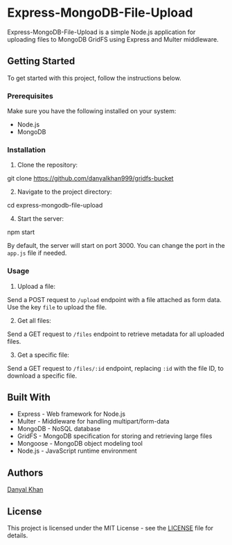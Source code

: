 # Express-MongoDB-File-Upload

Express-MongoDB-File-Upload is a simple Node.js application for uploading files to MongoDB GridFS using Express and Multer middleware.

## Getting Started

To get started with this project, follow the instructions below.

### Prerequisites

Make sure you have the following installed on your system:

- Node.js
- MongoDB

### Installation

1. Clone the repository:

git clone 
https://github.com/danyalkhan999/gridfs-bucket

2. Navigate to the project directory:

cd express-mongodb-file-upload


4. Start the server:

npm start


By default, the server will start on port 3000. You can change the port in the `app.js` file if needed.

### Usage

1. Upload a file:

Send a POST request to `/upload` endpoint with a file attached as form data. Use the key `file` to upload the file.

2. Get all files:

Send a GET request to `/files` endpoint to retrieve metadata for all uploaded files.

3. Get a specific file:

Send a GET request to `/files/:id` endpoint, replacing `:id` with the file ID, to download a specific file.

## Built With

- Express - Web framework for Node.js
- Multer - Middleware for handling multipart/form-data
- MongoDB - NoSQL database
- GridFS - MongoDB specification for storing and retrieving large files
- Mongoose - MongoDB object modeling tool
- Node.js - JavaScript runtime environment

## Authors
[Danyal Khan](https://github.com/danyalkhan999)

## License

This project is licensed under the MIT License - see the [LICENSE](LICENSE) file for details.
